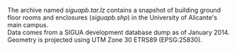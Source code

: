 The archive named *siguapb.tar.lz* contains a snapshot of building ground floor rooms and enclosures (*siguapb.shp*) in the University of Alicante's main campus.  
Data comes from a SIGUA development database dump as of January 2014. Geometry is projected using UTM Zone 30 ETRS89 (EPSG:25830).
